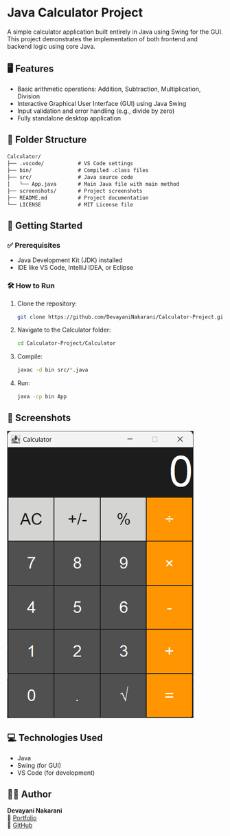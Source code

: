 # Java Calculator Project

A simple calculator application built entirely in Java using Swing for the GUI. This project demonstrates the implementation of both frontend and backend logic using core Java.

## 🖥️ Features

- Basic arithmetic operations: Addition, Subtraction, Multiplication, Division  
- Interactive Graphical User Interface (GUI) using Java Swing  
- Input validation and error handling (e.g., divide by zero)  
- Fully standalone desktop application

## 📁 Folder Structure

```
Calculator/
├── .vscode/           # VS Code settings
├── bin/               # Compiled .class files
├── src/               # Java source code
│   └── App.java       # Main Java file with main method
├── screenshots/       # Project screenshots
├── README.md          # Project documentation
└── LICENSE            # MIT License file
```

## 🚀 Getting Started

### ✅ Prerequisites

- Java Development Kit (JDK) installed  
- IDE like VS Code, IntelliJ IDEA, or Eclipse

### 🛠️ How to Run

1. Clone the repository:
   ```bash
   git clone https://github.com/DevayaniNakarani/Calculator-Project.git
   ```

2. Navigate to the Calculator folder:
   ```bash
   cd Calculator-Project/Calculator
   ```

3. Compile:
   ```bash
   javac -d bin src/*.java
   ```

4. Run:
   ```bash
   java -cp bin App
   ```

## 📸 Screenshots

![Calculator GUI](screenshots/calculator-screenshot.png)

## 💻 Technologies Used

- Java  
- Swing (for GUI)  
- VS Code (for development)

## 👩‍💻 Author

**Devayani Nakarani**  
🔗 [Portfolio](https://devayani-portfolio.netlify.app)  
🐙 [GitHub](https://github.com/DevayaniNakarani)

